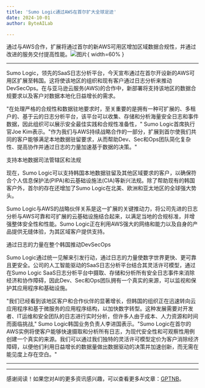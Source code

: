 ```yaml
---
title: 'Sumo Logic通过AWS在首尔扩大全球足迹'
date: 2024-10-01
author: ByteAILab

---
```


通过与AWS合作，扩展将通过首尔的新AWS可用区增加区域数据合规性，并通过改进的服务交付提高性能。![图片](https://ai-techpark.com/wp-content/uploads/2024/09/Sumo-Logic-960x540.jpg){ width=60% }

---
Sumo Logic，领先的SaaS日志分析平台，今天宣布通过在首尔开设新的AWS可用区扩展至韩国。这将使该地区的组织和现有客户通过日志分析来推动DevSecOps。在与亚马逊云服务(AWS)的合作中，新部署将支持该地区的数据合规要求以及客户对数据本地化日益增长的需求。

"在处理严格的合规性和数据驻地要求时，至关重要的是拥有一种可扩展的、多租户的、基于云的日志分析平台，该平台可以收集、存储和分析海量安全日志和事件数据，因此组织可以展示安全最佳实践和合规性准备性，" Sumo Logic首席执行官Joe Kim表示。"作为我们与AWS持续战略合作的一部分，扩展到首尔使我们共同的客户能够满足本地数据驻留要求，从而帮助Dev、Sec和Ops团队简化复杂性、提高协作并通过日志的力量加速基于数据的决策。"

支持本地数据司法管辖区和法规

现在，Sumo Logic可以支持韩国本地数据驻留及其他区域要求的客户，以确保符合个人信息保护法(PIPA)和云基础设施法(CIA)等新兴法规。除了帮助现有的韩国客户外，首尔的存在还增加了Sumo Logic在北美、欧洲和亚太地区的全球强大势头。

Sumo Logic与AWS的战略伙伴关系是这一扩展的关键推动力，将公司先进的日志分析与AWS可靠和可扩展的云基础设施结合起来，以满足当地的合规标准，并增强整体安全性和性能。Sumo Logic正在利用AWS强大的网络和能力以及自身的产品提供无缝体验，为其区域客户提供支持。

通过日志的力量在整个韩国推动DevSecOps

Sumo Logic通过统一见解来引发行动，通过日志的力量使数字世界更快、更可靠且更安全。公司的人工智能驱动的SaaS日志分析平台结合其灵活许可模型，通过在Sumo Logic SaaS日志分析平台中摄取、存储和分析所有安全日志事件来消除经济和协作障碍，因此Dev、Sec和Ops团队拥有一个真实的来源，可以监视和保护其应用程序和基础设施。

"我们已经看到该地区客户和合作伙伴的显著增长，但韩国的组织正在迅速转向云应用程序和基于微服务的应用程序结构，以加快数字转型。这种发展需要对开发者、IT运维和安全团队的日志进行实时分析，但许多人由于成本、人力资源和时间而面临挑战," Sumo Logic韩国业务负责人李进国表示。"Sumo Logic在首尔的AWS实例将使客户能够快速摄取和分析所有日志，为现代安全性和可观察性用例创建一个真实的来源。我们可以通过我们独特的灵活许可模型定价为客户消除经济障碍，以便他们利用日益增长的数据量做出数据驱动的决策并加速创新，而无需在能见度上存在空白。"

---
---
感谢阅读！如果您对AI的更多资讯感兴趣，可以查看更多AI文章：[GPTNB](https://gptnb.com)。